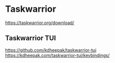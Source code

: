 # Taskwarrior

https://taskwarrior.org/download/

## Taskwarrior TUI

https://github.com/kdheepak/taskwarrior-tui
https://kdheepak.com/taskwarrior-tui/keybindings/
